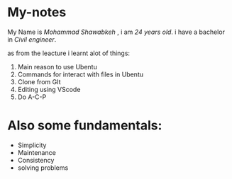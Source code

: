 # My-notes
My Name is *Mohammad Shawabkeh* , i am *24 years old*.
i have a bachelor in *Civil engineer*.

as from the leacture i learnt alot of things:
1. Main reason to use Ubentu 
2. Commands for interact with files in Ubentu
3. Clone from GIt 
4. Editing using VScode 
5. Do A-C-P

 # Also some fundamentals:
 - Simplicity
 - Maintenance
 - Consistency
 - solving problems
